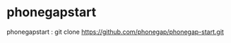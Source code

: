 phonegapstart
=============

phonegapstart : git clone https://github.com/phonegap/phonegap-start.git 